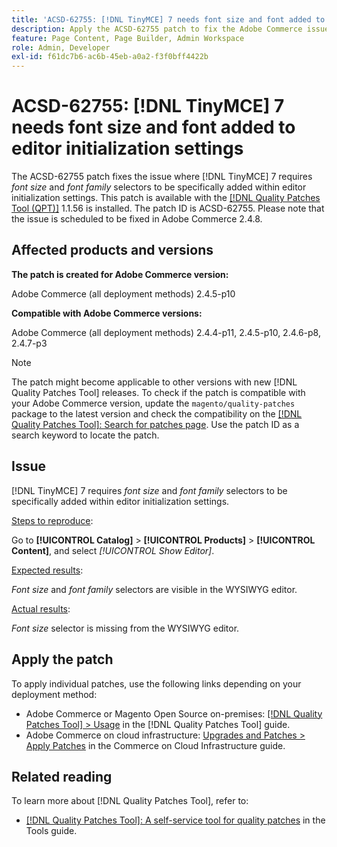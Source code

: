 ```yaml
---
title: 'ACSD-62755: [!DNL TinyMCE] 7 needs font size and font added to editor initialization settings'
description: Apply the ACSD-62755 patch to fix the Adobe Commerce issue where [!DNL TinyMCE] 7 requires *font size* and *font family* to be specifically added within editor initialization settings.
feature: Page Content, Page Builder, Admin Workspace
role: Admin, Developer
exl-id: f61dc7b6-ac6b-45eb-a0a2-f3f0bff4422b
---
```

# ACSD-62755: [!DNL TinyMCE] 7 needs font size and font added to editor initialization settings

The ACSD-62755 patch fixes the issue where [!DNL TinyMCE] 7 requires *font size* and *font family* selectors to be specifically added within editor initialization settings. This patch is available with the [[!DNL Quality Patches Tool (QPT)]](/help/tools/quality-patches-tool/quality-patches-tool-to-self-serve-quality-patches.md) 1.1.56 is installed. The patch ID is ACSD-62755. Please note that the issue is scheduled to be fixed in Adobe Commerce 2.4.8.

## Affected products and versions

**The patch is created for Adobe Commerce version:**

Adobe Commerce (all deployment methods) 2.4.5-p10

**Compatible with Adobe Commerce versions:**

Adobe Commerce (all deployment methods) 2.4.4-p11, 2.4.5-p10, 2.4.6-p8, 2.4.7-p3 

>[!NOTE]
>
>The patch might become applicable to other versions with new [!DNL Quality Patches Tool] releases. To check if the patch is compatible with your Adobe Commerce version, update the `magento/quality-patches` package to the latest version and check the compatibility on the [[!DNL Quality Patches Tool]: Search for patches page](https://experienceleague.adobe.com/tools/commerce-quality-patches/index.html). Use the patch ID as a search keyword to locate the patch.

## Issue

[!DNL TinyMCE] 7 requires *font size* and *font family* selectors to be specifically added within editor initialization settings.

<u>Steps to reproduce</u>:

Go to **[!UICONTROL Catalog]** > **[!UICONTROL Products]** > **[!UICONTROL Content]**, and select *[!UICONTROL Show Editor]*.
    
<u>Expected results</u>:

*Font size* and *font family* selectors are visible in the WYSIWYG editor.

<u>Actual results</u>:

*Font size* selector is missing from the WYSIWYG editor.

## Apply the patch

To apply individual patches, use the following links depending on your deployment method:

* Adobe Commerce or Magento Open Source on-premises: [[!DNL Quality Patches Tool] > Usage](/help/tools/quality-patches-tool/usage.md) in the [!DNL Quality Patches Tool] guide.
* Adobe Commerce on cloud infrastructure: [Upgrades and Patches > Apply Patches](https://experienceleague.adobe.com/docs/commerce-cloud-service/user-guide/develop/upgrade/apply-patches.html) in the Commerce on Cloud Infrastructure guide.

## Related reading

To learn more about [!DNL Quality Patches Tool], refer to:

* [[!DNL Quality Patches Tool]: A self-service tool for quality patches](/help/tools/quality-patches-tool/quality-patches-tool-to-self-serve-quality-patches.md) in the Tools guide.
